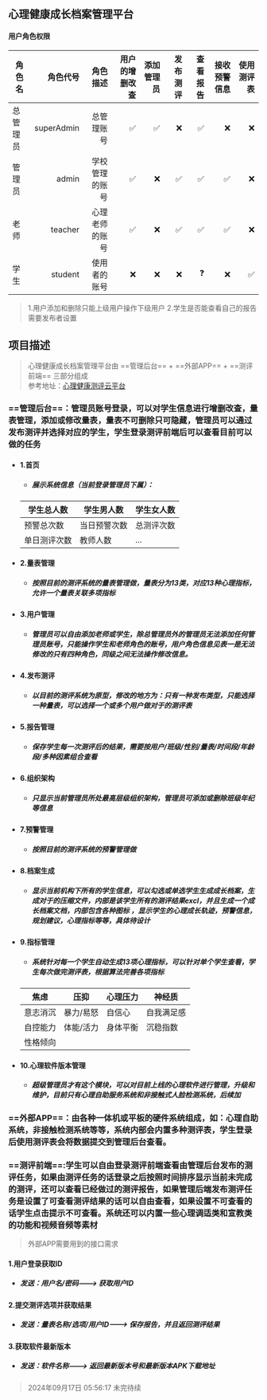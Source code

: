## 心理健康成长档案管理平台

#### 用户角色权限

| 角色名|角色代号|角色描述|用户的增删改查|添加管理员|发布测评|查看报告|接收预警信息|使用测评表|
| --------- | -----:| -----:|-----:| -----:|-----:| -----:|-----:| -----:|
|总管理员|superAdmin|总管理账号|✅|✅|❌|✅|❌|❌|
|管理员|admin|学校管理的账号|✅|❌|✅|✅|✅|❌|
|老师|teacher|心理老师的账号|✅|❌|✅|✅|✅|❌|
|学生|student|使用者的账号|❌|❌|❌|❓|❌|✅|

> 1.用户添加和删除只能上级用户操作下级用户 
> 2.学生是否能查看自己的报告需要发布者设置

## 项目描述
> 心理健康成长档案管理平台由 ==管理后台== + ==外部APP== + ==测评前端== 三部分组成  
参考地址：[心理健康测评云平台](http://101.200.35.106:8888/#/)


### ==管理后台==：管理员账号登录，可以对学生信息进行增删改查，量表管理，添加或修改量表，量表不可删除只可隐藏，管理员可以通过发布测评并选择对应的学生，学生登录测评前端后可以查看目前可以做的任务

- #### 1.首页
	- ##### 展示系统信息（当前登录管理员下属）：
	|学生总人数|学生男人数|学生女人数|
	|-|-|-|
	|预警总次数|当日预警次数|总测评次数|
	|单日测评次数|教师人数|...|
- #### 2.量表管理
	- ##### 按照目前的测评系统的量表管理做，量表分为13类，对应13种心理指标，允许一个量表关联多项指标
- #### 3.用户管理
	- ##### 管理员可以自由添加老师或学生，除总管理员外的管理员无法添加任何管理员账号，只能操作学生和老师角色的账号，用户角色信息见表一是无法修改的只有四种角色，同级之间无法操作修改信息。
- #### 4.发布测评
	- ##### 以目前的测评系统为原型，修改的地方为：只有一种发布类型，只能选择一种量表，可以选择一个或多个用户做对于的测评表
- #### 5.报告管理
	- ##### 保存学生每一次测评后的结果，需要按用户/班级/性别/量表/时间段/年龄段/多种因素组合查看
- #### 6.组织架构
	- ##### 只显示当前管理员所处最高层级组织架构，管理员可添加或删除班级年纪等信息
- #### 7.预警管理
	- ##### 按照目前的测评系统的预警管理做
- #### 8.档案生成
	- ##### 显示当前机构下所有的学生信息，可以勾选或单选学生生成成长档案，生成对于的压缩文件，内部是该学生所有的测评结果excl，并且生成一个成长档案文档，内部包含各种图标 ，显示学生的心理成长轨迹，预警信息，规划建议，心理指标等等，具体待设计
- #### 9.指标管理
	- ##### 系统针对每一个学生自动生成13项心理指标，可以针对单个学生查看，学生每次做完测评表，根据算法完善各项指标
	|焦虑|压抑|心理压力|神经质|
	|-|-|-|-|
	|意志消沉|暴力/易怒|自信心|自我满足感|
	|自控能力|体能/活力|身体平衡|沉稳指数|
	|性格倾向|
- #### 10.心理软件版本管理
	- ##### 超级管理员才有这个模块，可以对目前上线的心理软件进行管理，升级和维护，目前只有心理自助服务系统和非接触式人脸检测系统，后续加


### ==外部APP==：由各种一体机或平板的硬件系统组成，如：心理自助系统，非接触检测系统等等，系统内部会内置多种测评表，学生登录后使用测评表会将数据提交到管理后台查看。

### ==测评前端==:学生可以自由登录测评前端查看由管理后台发布的测评任务，如果由测评任务的话登录之后按照时间排序显示当前未完成的测评，还可以查看已经做过的测评报告，如果管理后端发布测评任务是设置了可查看测评结果的话可以自由查看，如果设置不可查看的话学生点击提示不可查看。系统还可以内置一些心理调适类和宣教类的功能和视频音频等素材



> 外部APP需要用到的接口需求

#### 1.用户登录获取ID
- ##### 发送：用户名/密码---> 获取用户ID
#### 2.提交测评选项并获取结果
- ##### 发送：量表名称/选项/用户ID---> 保存报告，并且返回测评结果
#### 3.获取软件最新版本
- ##### 发送：软件名称---> 返回最新版本号和最新版本APK下载地址

> 2024年09月17日 05:56:17 未完待续



